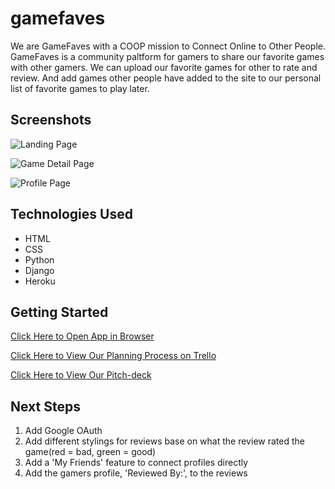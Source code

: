 # gamefaves

We are GameFaves with a COOP mission to Connect Online to Other People. GameFaves is a community paltform for gamers to share our favorite games with other gamers. We can upload our favorite games for other to rate and review. And add games other people have added to the site to our personal list of favorite games to play later.

## Screenshots

![Landing Page]()

![Game Detail Page]()

![Profile Page]()

## Technologies Used

- HTML
- CSS
- Python
- Django
- Heroku

## Getting Started

[Click Here to Open App in Browser](https://gamefavesapp.herokuapp.com)

[Click Here to View Our Planning Process on Trello](https://trello.com/b/TrZ53phr/gamefaves)

[Click Here to View Our Pitch-deck](https://docs.google.com/presentation/d/1ZIr5qgjbDyj1zJ763lu9SzhrjBCz8MYjKU4-1tJZxv0/edit?usp=sharing)

## Next Steps

1. Add Google OAuth
2. Add different stylings for reviews base on what the review rated the game(red = bad, green = good)
3. Add a 'My Friends' feature to connect profiles directly
4. Add the gamers profile, 'Reviewed By:', to the reviews